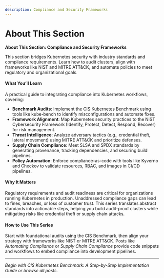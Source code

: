```yaml
---
description: Compliance and Security Frameworks
---
```


# About This Section

**About This Section: Compliance and Security Frameworks**

This section bridges Kubernetes security with industry standards and compliance requirements. Learn how to audit clusters, align with frameworks like NIST and MITRE ATT\&CK, and automate policies to meet regulatory and organizational goals.

#### **What You’ll Learn**

A practical guide to integrating compliance into Kubernetes workflows, covering:

* **Benchmark Audits**: Implement the CIS Kubernetes Benchmark using tools like kube-bench to identify misconfigurations and automate fixes.
* **Framework Alignment**: Map Kubernetes security practices to the NIST Cybersecurity Framework (Identify, Protect, Detect, Respond, Recover) for risk management.
* **Threat Intelligence**: Analyze adversary tactics (e.g., credential theft, lateral movement) using MITRE ATT\&CK and prioritize defenses.
* **Supply Chain Compliance**: Meet SLSA and SPDX standards by generating provenance, tracking dependencies, and securing build pipelines.
* **Policy Automation**: Enforce compliance-as-code with tools like Kyverno and Checkov to validate resources, RBAC, and images in CI/CD pipelines.

#### **Why It Matters**

Regulatory requirements and audit readiness are critical for organizations running Kubernetes in production. Unaddressed compliance gaps can lead to fines, breaches, or loss of customer trust. This series translates abstract standards into actionable steps, helping you build audit-proof clusters while mitigating risks like credential theft or supply chain attacks.

#### **How to Use This Series**

Start with foundational audits using the CIS Benchmark, then align your strategy with frameworks like NIST or MITRE ATT\&CK. Posts like _Automating Compliance_ or _Supply Chain Compliance_ provide code snippets and workflows to embed compliance into development pipelines.

***

_Begin with CIS Kubernetes Benchmark: A Step-by-Step Implementation Guide or browse all posts._
